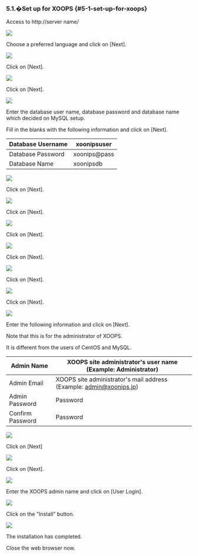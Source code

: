 ### 5.1.�Set up for XOOPS {#5-1-set-up-for-xoops}

Access to http://server name/

![](../../assets/xoops01.png)

Choose a preferred language and click on [Next].

![](../../assets/xoops02.png)

Click on [Next].

![](../../assets/xoops03.png)

Click on [Next].

![](../../assets/xoops04.png)

Enter the database user name, database password and database name which decided on MySQL setup.

Fill in the blanks with the following information and click on [Next].

| Database Username | xoonipsuser |
| --- | --- |
| Database Password | xoonips@pass |
| Database Name | xoonipsdb |

![](../../assets/xoops05.png)

Click on [Next].

![](../../assets/xoops06.png)

Click on [Next].

![](../../assets/xoops07.png)

Click on [Next].

![](../../assets/xoops08.png)

Click on [Next].

![](../../assets/xoops09.png)

Click on [Next].

![](../../assets/xoops10.png)

Click on [Next].

![](../../assets/xoops11.png)

Enter the following information and click on [Next].

Note that this is for the administrator of XOOPS.

It is different from the users of CentOS and MySQL.

| Admin Name | XOOPS site administrator&#039;s user name (Example: Administrator) |
| --- | --- |
| Admin Email | XOOPS site administrator&#039;s mail address (Example: admin@xoonips.jp) |
| Admin Password | Password |
| Confirm Password | Password |

![](../../assets/xoops12.png)

Click on [Next]

![](../../assets/xoops13.png)

Click on [Next].

![](../../assets/xoops14.png)

Enter the XOOPS admin name and click on [User Login].

![](../../assets/xoops15.png)

Click on the &quot;Install&quot; button.

![](../../assets/xoops16.png)

The installation has completed.

Close the web browser now.